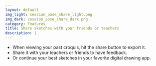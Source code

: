 ```yaml
---
layout: default
img_light: session_pose_share_light.png
img_dark: session_pose_share_dark.png
category: Features
title: Share sketches with your friends or teachers
description: |
---
```


- When viewing your past croquis, hit the share button to export it.
- Share it with your teachers or friends to have feedback.
- Or continue your best sketches in your favorite digital drawing app.
